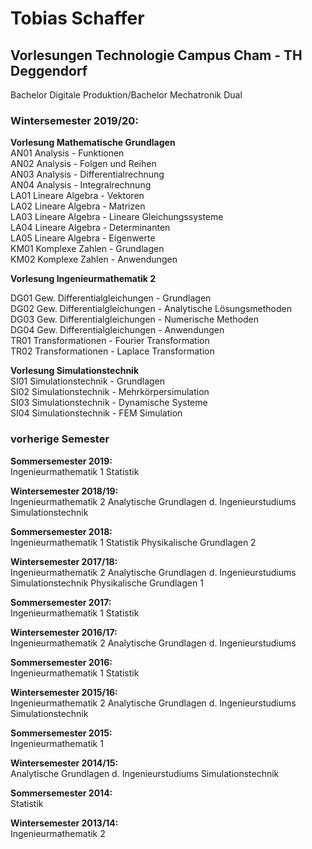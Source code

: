 # Tobias Schaffer

## Vorlesungen Technologie Campus Cham - TH Deggendorf

Bachelor Digitale Produktion/Bachelor Mechatronik Dual

### Wintersemester 2019/20:

**Vorlesung Mathematische Grundlagen**  
AN01 Analysis - Funktionen  
AN02 Analysis - Folgen und Reihen  
AN03 Analysis - Differentialrechnung  
AN04 Analysis - Integralrechnung  
LA01 Lineare Algebra - Vektoren  
LA02 Lineare Algebra - Matrizen   
LA03 Lineare Algebra - Lineare Gleichungssysteme  
LA04 Lineare Algebra - Determinanten  
LA05 Lineare Algebra - Eigenwerte  
KM01 Komplexe Zahlen - Grundlagen  
KM02 Komplexe Zahlen - Anwendungen  

**Vorlesung Ingenieurmathematik 2**  

DG01 Gew. Differentialgleichungen - Grundlagen  
DG02 Gew. Differentialgleichungen - Analytische Lösungsmethoden   
DG03 Gew. Differentialgleichungen - Numerische Methoden  
DG04 Gew. Differentialgleichungen - Anwendungen  
TR01 Transformationen - Fourier Transformation  
TR02 Transformationen - Laplace Transformation  

**Vorlesung Simulationstechnik**  
SI01 Simulationstechnik - Grundlagen  
SI02 Simulationstechnik - Mehrkörpersimulation  
SI03 Simulationstechnik - Dynamische Systeme  
SI04 Simulationstechnik - FEM Simulation  

### vorherige Semester

**Sommersemester 2019:**  
Ingenieurmathematik 1
Statistik

**Wintersemester 2018/19:**  
Ingenieurmathematik 2
Analytische Grundlagen d. Ingenieurstudiums
Simulationstechnik

**Sommersemester 2018:**  
Ingenieurmathematik 1
Statistik
Physikalische Grundlagen 2

**Wintersemester 2017/18:**  
Ingenieurmathematik 2
Analytische Grundlagen d. Ingenieurstudiums
Simulationstechnik
Physikalische Grundlagen 1

**Sommersemester 2017:**  
Ingenieurmathematik 1
Statistik

**Wintersemester 2016/17:**  
Ingenieurmathematik 2
Analytische Grundlagen d. Ingenieurstudiums

**Sommersemester 2016:**  
Ingenieurmathematik 1
Statistik

**Wintersemester 2015/16:**  
Ingenieurmathematik 2
Analytische Grundlagen d. Ingenieurstudiums
Simulationstechnik

**Sommersemester 2015:**  
Ingenieurmathematik 1

**Wintersemester 2014/15:**  
Analytische Grundlagen d. Ingenieurstudiums
Simulationstechnik

**Sommersemester 2014:**  
Statistik

**Wintersemester 2013/14:**  
Ingenieurmathematik 2
